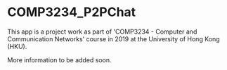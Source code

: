 # COMP3234_P2PChat

This app is a project work as part of 'COMP3234 - Computer and Communication Networks' course in 2019 at the University of Hong Kong (HKU).

More information to be added soon.
